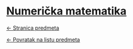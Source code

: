 # [Numerička matematika](https://www.github.com/studosi-fer/NUMMAT)
[<- Stranica predmeta](https://www.fer.unizg.hr/predmet/nummat)

[<- Povratak na listu predmeta](https://www.github.com/studosi/FER)